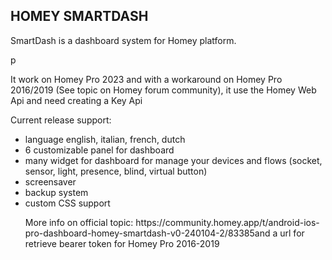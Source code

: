 ## HOMEY SMARTDASH
<p>SmartDash is a dashboard system for Homey platform.</p>p
<p>It work on Homey Pro 2023 and with a workaround on Homey Pro 2016/2019 (See topic on Homey forum community), it use the Homey Web Api and need creating a Key Api</p>

<p>Current release support:</p>
  <ul>
<li>language english, italian, french, dutch</li>
<li>6 customizable panel for dashboard</li>
<li>many widget for dashboard for manage your devices and flows (socket, sensor, light, presence, blind, virtual button)</li>
<li>screensaver</li>
<li>backup system</li>
<li>custom CSS support</li>

<p>More info on official topic: https://community.homey.app/t/android-ios-pro-dashboard-homey-smartdash-v0-240104-2/83385and a url for retrieve bearer token for Homey Pro 2016-2019</p>
